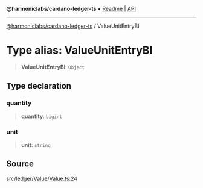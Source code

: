 **@harmoniclabs/cardano-ledger-ts** • [Readme](../Introduction.md) \| [API](../globals.md)

***

[@harmoniclabs/cardano-ledger-ts](../Introduction.md) / ValueUnitEntryBI

# Type alias: ValueUnitEntryBI

> **ValueUnitEntryBI**: `Object`

## Type declaration

### quantity

> **quantity**: `bigint`

### unit

> **unit**: `string`

## Source

[src/ledger/Value/Value.ts:24](https://github.com/HarmonicLabs/cardano-ledger-ts/blob/d1659b0/src/ledger/Value/Value.ts#L24)
